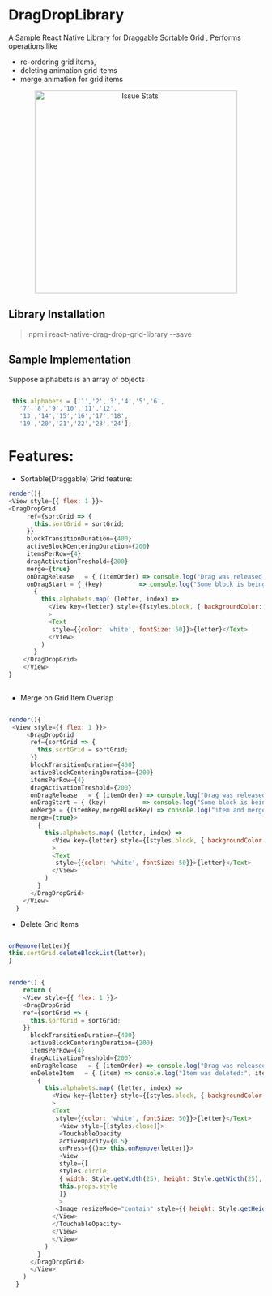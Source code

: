 # DragDropLibrary
A Sample React Native Library for Draggable Sortable Grid , Performs operations like 

 - re-ordering grid items, 
 - deleting animation grid items 
 -  merge animation for grid items


<p align="center">
  <img alt="Issue Stats" width="400" src="https://github.com/unicorncoderforever/DragDropLibrary/blob/master/demo.gif?raw=true">
</p>


## Library Installation

> npm i react-native-drag-drop-grid-library --save

## Sample Implementation
Suppose alphabets is an array of objects

 ```javascript
 
  this.alphabets = ['1','2','3','4','5','6',
    '7','8','9','10','11','12',
    '13','14','15','16','17','18',
    '19','20','21','22','23','24'];
 ```

# Features:
- Sortable(Draggable) Grid feature:
 ```javascript
render(){
 <View style={{ flex: 1 }}>
 <DragDropGrid
      ref={sortGrid => {
        this.sortGrid = sortGrid;
      }}
      blockTransitionDuration={400}
      activeBlockCenteringDuration={200}
      itemsPerRow={4}
      dragActivationTreshold={200}
      merge={true}
      onDragRelease   = { (itemOrder) => console.log("Drag was released, the blocks are in the following order: ", itemOrder)       }   
      onDragStart = { (key)          => console.log("Some block is being dragged now!",key) }>
        {
          this.alphabets.map( (letter, index) =>
            <View key={letter} style={[styles.block, { backgroundColor: this.getColor() }]}
            >
            <Text
             style={{color: 'white', fontSize: 50}}>{letter}</Text>
            </View>
          )
        }
     </DragDropGrid>
     </View>
 }
     

```
- Merge on Grid Item Overlap
```javascript

render(){
 <View style={{ flex: 1 }}>
     <DragDropGrid
      ref={sortGrid => {
        this.sortGrid = sortGrid;
      }}
      blockTransitionDuration={400}
      activeBlockCenteringDuration={200}
      itemsPerRow={4}
      dragActivationTreshold={200}
      onDragRelease   = { (itemOrder) => console.log("Drag was released, the blocks are in the following order: ", itemOrder)       }   
      onDragStart = { (key)          => console.log("Some block is being dragged now!",key) }   
      onMerge = {(itemKey,mergeBlockKey) => console.log("item and merge item",itemKey,mergeBlockKey)}
      merge={true}>
        {
          this.alphabets.map( (letter, index) =>
            <View key={letter} style={[styles.block, { backgroundColor: this.getColor() }]}
            >
            <Text
             style={{color: 'white', fontSize: 50}}>{letter}</Text>
            </View>
          )
        }
      </DragDropGrid>
    </View>
  }

```
- Delete Grid Items
```javascript

onRemove(letter){
this.sortGrid.deleteBlockList(letter);
}


render() {
    return (
    <View style={{ flex: 1 }}>
    <DragDropGrid
    ref={sortGrid => {
      this.sortGrid = sortGrid;
    }}
      blockTransitionDuration={400}
      activeBlockCenteringDuration={200}
      itemsPerRow={4}
      dragActivationTreshold={200}
      onDragRelease   = { (itemOrder) => console.log("Drag was released, the blocks are in the following order: ",itemOrder)}       onDragStart = { (key)          => console.log("Some block is being dragged now!",key) }   
      onDeleteItem   = { (item) => console.log("Item was deleted:", item) }>
        {
          this.alphabets.map( (letter, index) =>
            <View key={letter} style={[styles.block, { backgroundColor: this.getColor() }]}
            >
            <Text
             style={{color: 'white', fontSize: 50}}>{letter}</Text>
              <View style={[styles.close]}>
              <TouchableOpacity
              activeOpacity={0.5}
              onPress={()=> this.onRemove(letter)}>
              <View
              style={[
              styles.circle,
              { width: Style.getWidth(25), height: Style.getWidth(25), backgroundColor: '#1A325E' },
              this.props.style
              ]}
              >
             <Image resizeMode="contain" style={{ height: Style.getHeight(19) }} source={require('./assets/close_white.png')} />
            </View>
            </TouchableOpacity>
            </View>
            </View>
          )
        }
      </DragDropGrid>
      </View>
    )
  }
  
  ```
